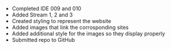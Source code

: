 - Completed IDE 009 and 010
- Added Stream 1, 2 and 3
- Created styling to represent the website
- Added images that link the corrosponding sites
- Added additional style for the images so they display properly
- Submitted repo to GitHub

